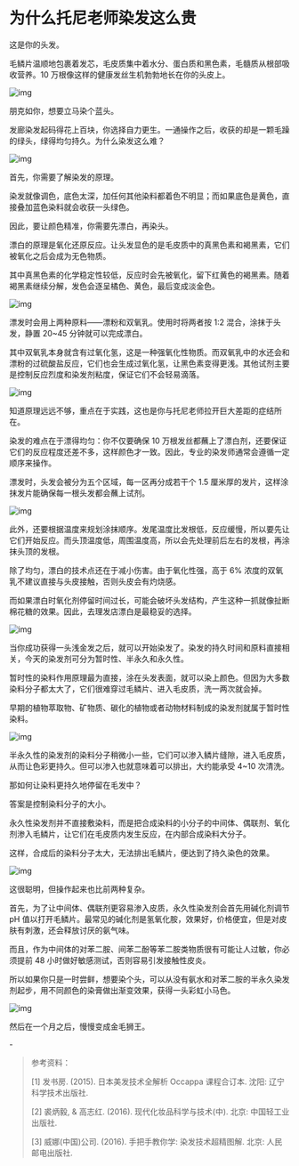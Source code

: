 # 为什么托尼老师染发这么贵

这是你的头发。



毛鳞片温顺地包裹着发芯，毛皮质集中着水分、蛋白质和黑色素，毛髓质从根部吸收营养。10 万根像这样的健康发丝生机勃勃地长在你的头皮上。



![img](https://mmbiz.qpic.cn/mmbiz_png/SlOqFKqEO4GEicQQ0X3LTsrpGBicKiaIxhcI3Hkzgtahxt1Dr4LIibCxeDnKPVAgHCWhBlGwicUguZickO2Jia6P8leKA/640?wx_fmt=png)



朋克如你，想要立马染个蓝头。



发廊染发起码得花上百块，你选择自力更生。一通操作之后，收获的却是一颗毛躁的绿头，绿得均匀持久。为什么染发这么难？



![img](https://mmbiz.qpic.cn/mmbiz_png/SlOqFKqEO4GEicQQ0X3LTsrpGBicKiaIxhceIg1vbI2yibFpDgQPAZE5huatKjFsnhY6W7tHL9sGJmSZ3zdLiclQujw/640?wx_fmt=png)



首先，你需要了解染发的原理。



染发就像调色，底色太深，加任何其他染料都着色不明显；而如果底色是黄色，直接叠加蓝色染料就会收获一头绿色。



因此，要让颜色精准，你需要先漂白，再染头。



漂白的原理是氧化还原反应。让头发显色的是毛皮质中的真黑色素和褐黑素，它们被氧化之后会成为无色物质。



其中真黑色素的化学稳定性较低，反应时会先被氧化，留下红黄色的褐黑素。随着褐黑素继续分解，发色会逐呈橘色、黄色，最后变成淡金色。



![img](https://mmbiz.qpic.cn/mmbiz_png/SlOqFKqEO4GEicQQ0X3LTsrpGBicKiaIxhcCJ4uTj7fLEjXTIzdicibvY4pNic86BGLSrzps4kib3GdMmKdYa0XZJg7Ew/640?wx_fmt=png)



漂发时会用上两种原料——漂粉和双氧乳。使用时将两者按 1:2 混合，涂抹于头发，静置 20~45 分钟就可以完成漂白。



其中双氧乳本身就含有过氧化氢，这是一种强氧化性物质。而双氧乳中的水还会和漂粉的过硫酸盐反应，它们也会生成过氧化氢，让黑色素变得更浅。其他试剂主要是控制反应烈度和染发剂粘度，保证它们不会轻易滴落。



![img](https://mmbiz.qpic.cn/mmbiz_png/SlOqFKqEO4GEicQQ0X3LTsrpGBicKiaIxhctaEiaLlPnWZ5XZ41tVRKqRC9iaibho26s82dsSdfibicDKXrNicnmongtafA/640?wx_fmt=png)



知道原理远远不够，重点在于实践，这也是你与托尼老师拉开巨大差距的症结所在。



染发的难点在于漂得均匀：你不仅要确保 10 万根发丝都蘸上了漂白剂，还要保证它们的反应程度还差不多，这样颜色才一致。因此，专业的染发师通常会遵循一定顺序来操作。



漂发时，头发会被分为五个区域，每一区再分成若干个 1.5 厘米厚的发片，这样涂抹发片能确保每一根头发都会蘸上试剂。



![img](https://mmbiz.qpic.cn/mmbiz_gif/SlOqFKqEO4GEicQQ0X3LTsrpGBicKiaIxhcMic7CUjibOgb6tBVSia0wOiacpxSFUJHzjAEPZ3apTqyS8zicmBkXgWFpcg/640?wx_fmt=gif)



此外，还要根据温度来规划涂抹顺序。发尾温度比发根低，反应缓慢，所以要先让它们开始反应。而头顶温度低，周围温度高，所以会先处理前后左右的发根，再涂抹头顶的发根。



除了均匀，漂白的技术点还在于减小伤害。由于氧化性强，高于 6% 浓度的双氧乳不建议直接与头皮接触，否则头皮会有灼烧感。



而如果漂白时氧化剂停留时间过长，可能会破坏头发结构，产生这种一抓就像扯断棉花糖的效果。因此，去理发店漂白是最稳妥的选择。



![img](https://mmbiz.qpic.cn/mmbiz_gif/SlOqFKqEO4GEicQQ0X3LTsrpGBicKiaIxhc3vzofUSH8GVHCRS8sUKAicSH31x1KOjEV6w7UDMHBicBBMNou3xnrUtA/640?wx_fmt=gif)



当你成功获得一头浅金发之后，就可以开始染发了。染发的持久时间和原料直接相关，今天的染发剂可分为暂时性、半永久和永久性。



暂时性的染料作用原理最为直接，涂在头发表面，就可以染上颜色。但因为大多数染料分子都太大了，它们很难穿过毛鳞片、进入毛皮质，洗一两次就会掉。



早期的植物萃取物、矿物质、碳化的植物或者动物材料制成的染发剂就属于暂时性染料。



![img](https://mmbiz.qpic.cn/mmbiz_png/SlOqFKqEO4GEicQQ0X3LTsrpGBicKiaIxhcqF8ZLzUNgNo5MgwwCbbDl4t7Pg7IMMI75ico1sMRFic1yHMQibgLcWoqQ/640?wx_fmt=png)



半永久性的染发剂的染料分子稍微小一些，它们可以渗入鳞片缝隙，进入毛皮质，从而让色彩更持久。但可以渗入也就意味着可以排出，大约能承受 4~10 次清洗。



那如何让染料更持久地停留在毛发中？



答案是控制染料分子的大小。



永久性染发剂并不直接敷染料，而是把合成染料的小分子的中间体、偶联剂、氧化剂渗入毛鳞片，让它们在毛皮质内发生反应，在内部合成染料大分子。



这样，合成后的染料分子太大，无法排出毛鳞片，便达到了持久染色的效果。



![img](https://mmbiz.qpic.cn/mmbiz_png/SlOqFKqEO4GEicQQ0X3LTsrpGBicKiaIxhckBalmO5ic84WUg3LbxrYCoNyEKGGWdVialV5ReP2vAzjv1TSkT98Hhaw/640?wx_fmt=png)



这很聪明，但操作起来也比前两种复杂。



首先，为了让中间体、偶联剂更容易渗入皮质，永久性染发剂会首先用碱化剂调节 pH 值以打开毛鳞片。最常见的碱化剂是氢氧化胺，效果好，价格便宜，但是对皮肤有刺激，还会释放讨厌的氨气味。



而且，作为中间体的对苯二胺、间苯二酚等苯二胺类物质很有可能让人过敏，你必须提前 48 小时做好敏感测试，否则容易引发接触性皮炎。



所以如果你只是一时尝鲜，想要染个头，可以从没有氨水和对苯二胺的半永久染发剂起步，用不同颜色的染膏做出渐变效果，获得一头彩虹小马色。



![img](https://mmbiz.qpic.cn/mmbiz_gif/SlOqFKqEO4GEicQQ0X3LTsrpGBicKiaIxhc93v7o8lmDXCaObm6otOQ8JG2TdzZefqcE1S5oSNO17hZcKtS3Xm4Hw/640?wx_fmt=gif)



然后在一个月之后，慢慢变成金毛狮王。



\-

> 参考资料：
>
> [1] 发书房. (2015). 日本美发技术全解析 Occappa 课程合订本. 沈阳: 辽宁科学技术出版社.
>
> [2] 裘炳毅, & 高志红. (2016). 现代化妆品科学与技术(中). 北京: 中国轻工业出版社.
>
> [3] 威娜(中国)公司. (2016). 手把手教你学: 染发技术超精图解. 北京: 人民邮电出版社.
